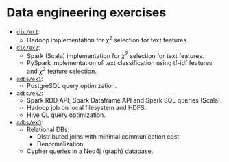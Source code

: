 # Data engineering exercises

* [`dic/ex1`](dic/ex1):
  * Hadoop implementation for $\chi^2$ selection for text features.
* [`dic/ex2`](dic/ex2):
  * Spark (Scala) implementation for $\chi^2$ selection for text features.
  * PySpark implementation of text classification using tf-idf features and $\chi^2$ feature selection.
* [`adbs/ex1`](adbs/ex1):
  * PostgreSQL query optimization.
* [`adbs/ex2`](adbs/ex2):
  * Spark RDD API; Spark Dataframe API and Spark SQL queries (Scala).
  * Hadoop job on local filesystem and HDFS.
  * Hive QL query optimization.
* [`adbs/ex3`](adbs/ex3):
  * Relational DBs:
    * Distributed joins with minimal communication cost.
    * Denormalization
  * Cypher queries in a Neo4j (graph) database.
